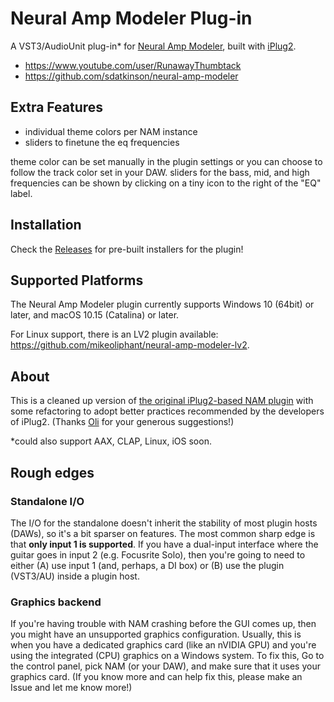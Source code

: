 # Neural Amp Modeler Plug-in

A VST3/AudioUnit plug-in\* for [Neural Amp Modeler](https://github.com/sdatkinson/neural-amp-modeler), built with [iPlug2](https://iplug2.github.io).

- https://www.youtube.com/user/RunawayThumbtack
- https://github.com/sdatkinson/neural-amp-modeler

## Extra Features

- individual theme colors per NAM instance
- sliders to finetune the eq frequencies

theme color can be set manually in the plugin settings or you can choose to follow the track color set in your DAW.
sliders for the bass, mid, and high frequencies can be shown by clicking on a tiny icon to the right of the "EQ" label.

## Installation

Check the [Releases](https://github.com/sdatkinson/NeuralAmpModelerPlugin/releases) for pre-built installers for the plugin!

## Supported Platforms

The Neural Amp Modeler plugin currently supports Windows 10 (64bit) or later, and macOS 10.15 (Catalina) or later.

For Linux support, there is an LV2 plugin available: https://github.com/mikeoliphant/neural-amp-modeler-lv2.

## About

This is a cleaned up version of [the original iPlug2-based NAM plugin](https://github.com/sdatkinson/iPlug2) with some refactoring to adopt better practices recommended by the developers of iPlug2.
(Thanks [Oli](https://github.com/olilarkin) for your generous suggestions!)

\*could also support AAX, CLAP, Linux, iOS soon.

## Rough edges

### Standalone I/O
The I/O for the standalone doesn't inherit the stability of most plugin hosts (DAWs), so it's a bit sparser on features. The most common sharp edge is that **only input 1 is supported**. If you have a dual-input interface where the guitar goes in input 2 (e.g. Focusrite Solo), then you're going to need to either (A) use input 1 (and, perhaps, a DI box) or (B) use the plugin (VST3/AU) inside a plugin host.

### Graphics backend
If you're having trouble with NAM crashing before the GUI comes up, then you might have an unsupported graphics configuration. Usually, this is when you have a dedicated graphics card (like an nVIDIA GPU) and you're using the integrated (CPU) graphics on a Windows system. To fix this, Go to the control panel, pick NAM (or your DAW), and make sure that it uses your graphics card. (If you know more and can help fix this, please make an Issue and let me know more!)
